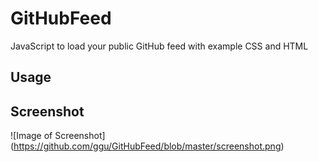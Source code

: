 # GitHubFeed
JavaScript to load your public GitHub feed with example CSS and HTML

## Usage


## Screenshot
![Image of Screenshot]
(https://github.com/ggu/GitHubFeed/blob/master/screenshot.png)
